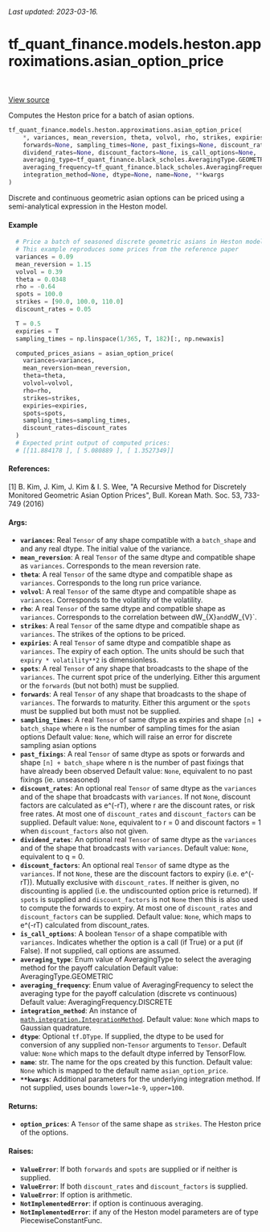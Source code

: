 <!--
This file is generated by a tool. Do not edit directly.
For open-source contributions the docs will be updated automatically.
-->

*Last updated: 2023-03-16.*

<div itemscope itemtype="http://developers.google.com/ReferenceObject">
<meta itemprop="name" content="tf_quant_finance.models.heston.approximations.asian_option_price" />
<meta itemprop="path" content="Stable" />
</div>

# tf_quant_finance.models.heston.approximations.asian_option_price

<!-- Insert buttons and diff -->

<table class="tfo-notebook-buttons tfo-api" align="left">
</table>

<a target="_blank" href="https://github.com/google/tf-quant-finance/blob/master/tf_quant_finance/models/heston/approximations/asian_prices.py">View source</a>



Computes the Heston price for a batch of asian options.

```python
tf_quant_finance.models.heston.approximations.asian_option_price(
    *, variances, mean_reversion, theta, volvol, rho, strikes, expiries, spots=None,
    forwards=None, sampling_times=None, past_fixings=None, discount_rates=None,
    dividend_rates=None, discount_factors=None, is_call_options=None,
    averaging_type=tf_quant_finance.black_scholes.AveragingType.GEOMETRIC,
    averaging_frequency=tf_quant_finance.black_scholes.AveragingFrequency.DISCRETE,
    integration_method=None, dtype=None, name=None, **kwargs
)
```



<!-- Placeholder for "Used in" -->

Discrete and continuous geometric asian options can be priced using a
semi-analytical expression in the Heston model.

#### Example
```python
  # Price a batch of seasoned discrete geometric asians in Heston model
  # This example reproduces some prices from the reference paper
  variances = 0.09
  mean_reversion = 1.15
  volvol = 0.39
  theta = 0.0348
  rho = -0.64
  spots = 100.0
  strikes = [90.0, 100.0, 110.0]
  discount_rates = 0.05

  T = 0.5
  expiries = T
  sampling_times = np.linspace(1/365, T, 182)[:, np.newaxis]

  computed_prices_asians = asian_option_price(
    variances=variances,
    mean_reversion=mean_reversion,
    theta=theta,
    volvol=volvol,
    rho=rho,
    strikes=strikes,
    expiries=expiries,
    spots=spots,
    sampling_times=sampling_times,
    discount_rates=discount_rates
  )
  # Expected print output of computed prices:
  # [[11.884178 ], [ 5.080889 ], [ 1.3527349]]
```

#### References:
[1] B. Kim, J. Kim, J. Kim & I. S. Wee, "A Recursive Method for Discretely
  Monitored Geometric Asian Option Prices", Bull. Korean Math. Soc. 53,
  733-749 (2016)

#### Args:


* <b>`variances`</b>: Real `Tensor` of any shape compatible with a `batch_shape` and
  and any real dtype. The initial value of the variance.
* <b>`mean_reversion`</b>: A real `Tensor` of the same dtype and compatible shape as
  `variances`. Corresponds to the mean reversion rate.
* <b>`theta`</b>: A real `Tensor` of the same dtype and compatible shape as
  `variances`. Corresponds to the long run price variance.
* <b>`volvol`</b>: A real `Tensor` of the same dtype and compatible shape as
  `variances`. Corresponds to the volatility of the volatility.
* <b>`rho`</b>: A real `Tensor` of the same dtype and compatible shape as
  `variances`. Corresponds to the correlation between dW_{X}` and `dW_{V}`.
* <b>`strikes`</b>: A real `Tensor` of the same dtype and compatible shape as
  `variances`. The strikes of the options to be priced.
* <b>`expiries`</b>: A real `Tensor` of same dtype and compatible shape as
  `variances`. The expiry of each option. The units should be such that
  `expiry * volatility**2` is dimensionless.
* <b>`spots`</b>: A real `Tensor` of any shape that broadcasts to the shape of the
  `variances`. The current spot price of the underlying. Either this
  argument or the `forwards` (but not both) must be supplied.
* <b>`forwards`</b>: A real `Tensor` of any shape that broadcasts to the shape of
  `variances`. The forwards to maturity. Either this argument or the
  `spots` must be supplied but both must not be supplied.
* <b>`sampling_times`</b>: A real `Tensor` of same dtype as expiries and shape
  `[n] + batch_shape` where `n` is the number of sampling times for
  the asian options
  Default value: `None`, which will raise an error for discrete sampling
  asian options
* <b>`past_fixings`</b>: A real `Tensor` of same dtype as spots or forwards and shape
  `[n] + batch_shape` where n is the number of past fixings that have
  already been observed
  Default value: `None`, equivalent to no past fixings (ie. unseasoned)
* <b>`discount_rates`</b>: An optional real `Tensor` of same dtype as the
  `variances` and of the shape that broadcasts with `variances`.
  If not `None`, discount factors are calculated as e^(-rT),
  where r are the discount rates, or risk free rates. At most one of
  `discount_rates` and `discount_factors` can be supplied.
  Default value: `None`, equivalent to r = 0 and discount factors = 1 when
  `discount_factors` also not given.
* <b>`dividend_rates`</b>: An optional real `Tensor` of same dtype as the
  `variances` and of the shape that broadcasts with `variances`.
  Default value: `None`, equivalent to q = 0.
* <b>`discount_factors`</b>: An optional real `Tensor` of same dtype as the
  `variances`. If not `None`, these are the discount factors to expiry
  (i.e. e^(-rT)). Mutually exclusive with `discount_rates`. If neither is
  given, no discounting is applied (i.e. the undiscounted option price is
  returned). If `spots` is supplied and `discount_factors` is not `None`
  then this is also used to compute the forwards to expiry. At most one of
  `discount_rates` and `discount_factors` can be supplied.
  Default value: `None`, which maps to e^(-rT) calculated from
  discount_rates.
* <b>`is_call_options`</b>: A boolean `Tensor` of a shape compatible with
  `variances`. Indicates whether the option is a call (if True) or a put
  (if False). If not supplied, call options are assumed.
* <b>`averaging_type`</b>: Enum value of AveragingType to select the averaging method
  for the payoff calculation
  Default value: AveragingType.GEOMETRIC
* <b>`averaging_frequency`</b>: Enum value of AveragingFrequency to select the
  averaging type for the payoff calculation (discrete vs continuous)
  Default value: AveragingFrequency.DISCRETE
* <b>`integration_method`</b>: An instance of <a href="../../../../tf_quant_finance/math/integration/IntegrationMethod.md"><code>math.integration.IntegrationMethod</code></a>.
  Default value: `None` which maps to Gaussian quadrature.
* <b>`dtype`</b>: Optional `tf.DType`. If supplied, the dtype to be used for conversion
  of any supplied non-`Tensor` arguments to `Tensor`.
  Default value: `None` which maps to the default dtype inferred by
  TensorFlow.
* <b>`name`</b>: str. The name for the ops created by this function.
  Default value: `None` which is mapped to the default name
  `asian_option_price`.
* <b>`**kwargs`</b>: Additional parameters for the underlying integration method.
  If not supplied, uses bounds `lower=1e-9`, `upper=100`.


#### Returns:


* <b>`option_prices`</b>: A `Tensor` of the same shape as `strikes`. The Heston price
of the options.


#### Raises:


* <b>`ValueError`</b>: If both `forwards` and `spots` are supplied or if neither is
  supplied.
* <b>`ValueError`</b>: If both `discount_rates` and `discount_factors` is supplied.
* <b>`ValueError`</b>: If option is arithmetic.
* <b>`NotImplementedError`</b>: if option is continuous averaging.
* <b>`NotImplementedError`</b>: if any of the Heston model parameters are of type
  PiecewiseConstantFunc.